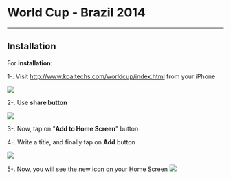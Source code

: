 World Cup - Brazil 2014
======================
----------
Installation
------------

For **installation**:

1-. Visit <a href="http://www.koaltechs.com/worldcup/index.html">http://www.koaltechs.com/worldcup/index.html</a> from your iPhone

<img src="https://dl.dropboxusercontent.com/u/185610/wordcup/1.png"/>

2-. Use **share button**

<img src="https://dl.dropboxusercontent.com/u/185610/wordcup/2.png"/>

3-. Now, tap on "**Add to Home Screen**" button

4-. Write a title, and finally tap on **Add** button

<img src="https://dl.dropboxusercontent.com/u/185610/wordcup/3.png"/>

5-. Now, you will see the new icon on your Home Screen
<img src="https://dl.dropboxusercontent.com/u/185610/wordcup/4.png"/>
